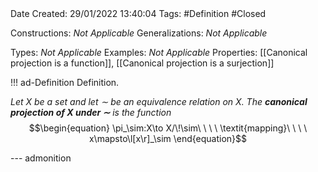 <br />
<br />

Date Created: 29/01/2022 13:40:04
Tags: #Definition #Closed 

Constructions: _Not Applicable_
Generalizations: _Not Applicable_

Types: _Not Applicable_
Examples: _Not Applicable_
Properties: [[Canonical projection is a function]], [[Canonical projection is a surjection]]

!!! ad-Definition Definition.

_Let $X$ be a set and let $\sim$ be an equivalence relation on $X$. The **canonical projection of $X$ under $\sim$** is the function_
$$\begin{equation}
    \pi_\sim:X\to X/\!\sim\ \ \ \ \textit{mapping}\ \ \ \ x\mapsto\l[x\r]_\sim
\end{equation}$$

--- admonition
